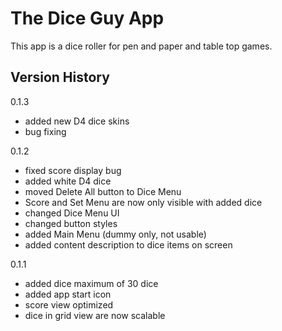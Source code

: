 The Dice Guy App
=================================

This app is a dice roller for pen and paper and table top games.


Version History
--------------

0.1.3
- added new D4 dice skins
- bug fixing

0.1.2
- fixed score display bug
- added white D4 dice
- moved Delete All button to Dice Menu
- Score and Set Menu are now only visible with added dice
- changed Dice Menu UI
- changed button styles
- added Main Menu (dummy only, not usable)
- added content description to dice items on screen

0.1.1
- added dice maximum of 30 dice
- added app start icon
- score view optimized
- dice in grid view are now scalable



